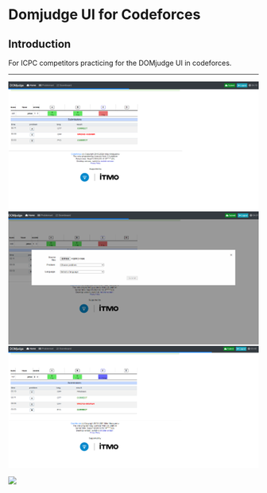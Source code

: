 # Domjudge UI for Codeforces

## Introduction

For ICPC competitors practicing for the DOMjudge UI in codeforces.

----
![](assets/extension/sample1.png)
![](assets/extension/sample2.png)
![](assets/extension/sample3.png)

![](assets/extension/domjudge_ui_for_cf_demo.gif)